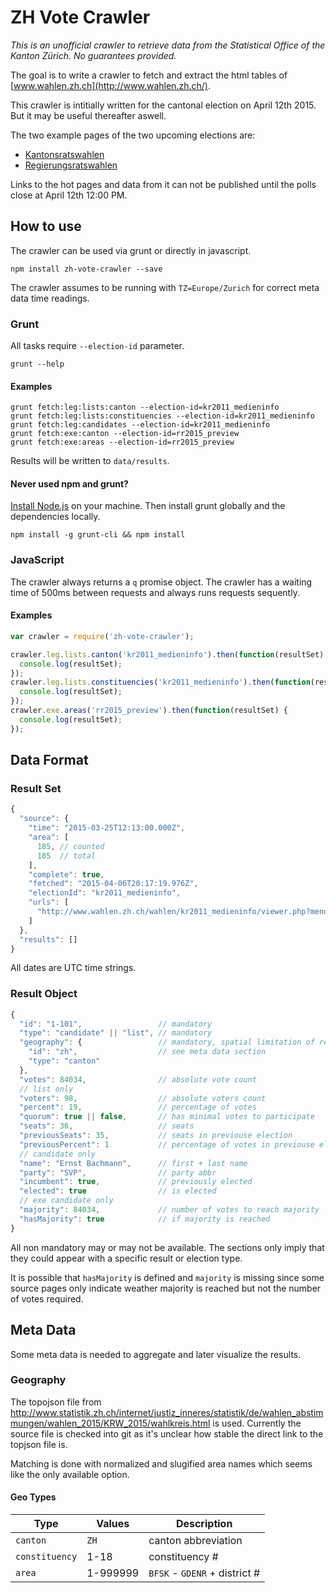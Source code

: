 # ZH Vote Crawler

*This is an unofficial crawler to retrieve data from the Statistical Office of the Kanton Zürich. No guarantees provided.*

The goal is to write a crawler to fetch and extract the html tables of [www.wahlen.zh.ch](http://www.wahlen.zh.ch/).

This crawler is intitially written for the cantonal election on April 12th 2015. But it may be useful thereafter aswell.

The two example pages of the two upcoming elections are:
- [Kantonsratswahlen](http://www.wahlen.zh.ch/wahlen/kr2011_medieninfo/viewer.php?menu=listen_kanton)
- [Regierungsratswahlen](http://www.wahlen.zh.ch/wahlen/rr2015_preview/viewer.php?table=kandkanton)

Links to the hot pages and data from it can not be published until the polls close at April 12th 12:00 PM.

## How to use

The crawler can be used via grunt or directly in javascript.

```
npm install zh-vote-crawler --save
```

The crawler assumes to be running with `TZ=Europe/Zurich` for correct meta data time readings.

### Grunt

All tasks require `--election-id` parameter.

```
grunt --help
```

#### Examples

```
grunt fetch:leg:lists:canton --election-id=kr2011_medieninfo
grunt fetch:leg:lists:constituencies --election-id=kr2011_medieninfo
grunt fetch:leg:candidates --election-id=kr2011_medieninfo
grunt fetch:exe:canton --election-id=rr2015_preview
grunt fetch:exe:areas --election-id=rr2015_preview
```

Results will be written to `data/results`.

#### Never used npm and grunt?

[Install Node.js](https://github.com/joyent/node/wiki/Installing-Node.js-via-package-manager#osx) on your machine. Then install grunt globally and the dependencies locally.

```
npm install -g grunt-cli && npm install
```

### JavaScript

The crawler always returns a `q` promise object. The crawler has a waiting time of 500ms between requests and always runs requests sequently.

#### Examples

```js
var crawler = require('zh-vote-crawler');

crawler.leg.lists.canton('kr2011_medieninfo').then(function(resultSet) {
  console.log(resultSet);
});
crawler.leg.lists.constituencies('kr2011_medieninfo').then(function(resultSet) {
  console.log(resultSet);
});
crawler.exe.areas('rr2015_preview').then(function(resultSet) {
  console.log(resultSet);
});
```

## Data Format

### Result Set

```js
{
  "source": {
    "time": "2015-03-25T12:13:00.000Z",
    "area": [
      185, // counted
      185  // total
    ],
    "complete": true,
    "fetched": "2015-04-06T20:17:19.976Z",
    "electionId": "kr2011_medieninfo",
    "urls": [
      "http://www.wahlen.zh.ch/wahlen/kr2011_medieninfo/viewer.php?menu=kand_kanton"
    ]
  },
  "results": []
}
```

All dates are UTC time strings.

### Result Object

```js
{
  "id": "1-101",                 // mandatory
  "type": "candidate" || "list", // mandatory
  "geography": {                 // mandatory, spatial limitation of result
    "id": "zh",                  // see meta data section
    "type": "canton"
  },
  "votes": 84034,                // absolute vote count
  // list only
  "voters": 98,                  // absolute voters count
  "percent": 19,                 // percentage of votes
  "quorum": true || false,       // has minimal votes to participate
  "seats": 36,                   // seats
  "previousSeats": 35,           // seats in previouse election
  "previousPercent": 1           // percentage of votes in previouse election
  // candidate only
  "name": "Ernst Bachmann",      // first + last name
  "party": "SVP",                // party abbr
  "incumbent": true,             // previously elected
  "elected": true                // is elected
  // exe candidate only
  "majority": 84034,             // number of votes to reach majority
  "hasMajority": true            // if majority is reached
}
```

All non mandatory may or may not be available. The sections only imply that they could appear with a specific result or election type.

It is possible that `hasMajority` is defined and `majority` is missing since some source pages only indicate weather majority is reached but not the number of votes required.

## Meta Data

Some meta data is needed to aggregate and later visualize the results.

### Geography

The topojson file from http://www.statistik.zh.ch/internet/justiz_inneres/statistik/de/wahlen_abstimmungen/wahlen_2015/KRW_2015/wahlkreis.html is used. Currently the source file is checked into git as it's unclear how stable the direct link to the topjson file is.

Matching is done with normalized and slugified area names which seems like the only available option.

#### Geo Types

| Type           | Values   | Description                   |
|----------------|----------|-------------------------------|
| `canton`       | `ZH`     | canton abbreviation           |
| `constituency` | 1-18     | constituency #                |
| `area`         | 1-999999 | `BFSK` - `GDENR` + district # |
